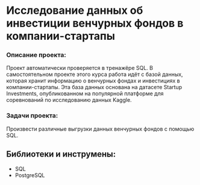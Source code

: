 # Исследование данных об инвестиции венчурных фондов в компании-стартапы

### Описание проекта:

Проект автоматически проверяется в тренажёре SQL. В самостоятельном проекте этого курса работа идёт с базой данных, которая хранит информацию о венчурных фондах и инвестициях в компании-стартапы. Эта база данных основана на датасете Startup Investments, опубликованном на популярной платформе для соревнований по исследованию данных Kaggle.


### Задачи проекта:

Произвести различные выгрузки данных венчурных фондов с помощью SQL.


## Библиотеки и инструмены:

* SQL 
* PostgreSQL
